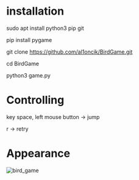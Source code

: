 # installation

  sudo apt install python3 pip git
  
  pip install pygame
  
  git clone https://github.com/al1oncik/BirdGame.git
  
  cd BirdGame
  
  python3 game.py
  
  

# Controlling

  key space, left mouse button -> jump
  
  r -> retry
  
  
  
# Appearance


![bird_game](https://user-images.githubusercontent.com/86567581/164971644-e3d63de6-835c-4b2b-9f36-6dd0b4a66517.png)

